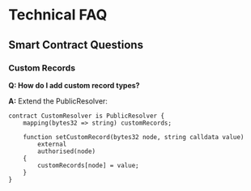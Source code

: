 # Technical FAQ

## Smart Contract Questions


### Custom Records
**Q: How do I add custom record types?**

**A:** Extend the PublicResolver:
```solidity
contract CustomResolver is PublicResolver {
    mapping(bytes32 => string) customRecords;
    
    function setCustomRecord(bytes32 node, string calldata value) 
        external 
        authorised(node) 
    {
        customRecords[node] = value;
    }
}
```
